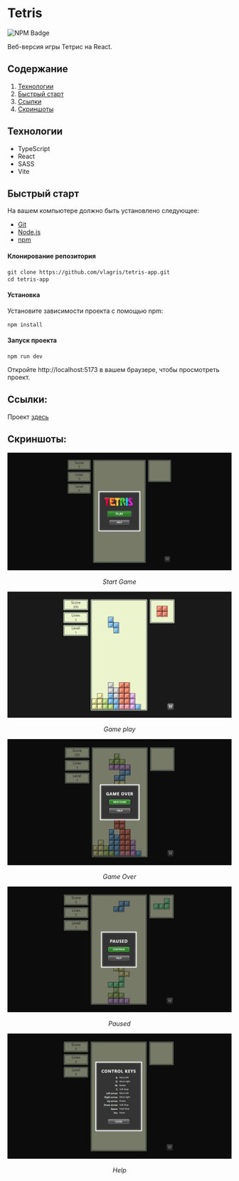 # Tetris

<p>
    <img alt="NPM Badge" src="https://img.shields.io/badge/v10.2.3-green?label=npm&color=blue">
</p>

Веб-версия игры Тетрис на React.



## Содержание

1. [Технологии](#технологии)
3. [Быстрый старт](#быстрый-старт)
3. [Ссылки](#ссылки)
4. [Скриншоты](#скриншоты)




## Технологии
- TypeScript
- React
- SASS
- Vite



## Быстрый старт

На вашем компьютере должно быть установлено следующее:
- [Git](https://git-scm.com/)
- [Node.js](https://nodejs.org/en)
- [npm](https://www.npmjs.com/)



#### Клонирование репозитория
```
git clone https://github.com/vlagris/tetris-app.git
cd tetris-app
```

#### Установка
Установите зависимости проекта с помощью npm:
```
npm install
```

#### Запуск проекта
```
npm run dev
```
Откройте http://localhost:5173 в вашем браузере, чтобы просмотреть проект.



## Ссылки:

Проект [здесь](https://vlagris.github.io/tetris-app/)



## Скриншоты:

<div align="center"> 
  <img alt="Start Game" src="https://github.com/vlagris/tetris/blob/main/screenshots/start-game.jpg">
  <p><i>Start Game</i></p>
  <img alt="Gameplay" src="https://github.com/vlagris/tetris/blob/main/screenshots/gameplay.jpg">
  <p><i>Game play</i></p>
  <img alt="Start Game" src="https://github.com/vlagris/tetris/blob/main/screenshots/game-over.jpg">
  <p><i>Game Over</i></p>
  <img alt="Start Game" src="https://github.com/vlagris/tetris/blob/main/screenshots/paused.jpg">
  <p><i>Paused</i></p>
  <img alt="Start Game" src="https://github.com/vlagris/tetris/blob/main/screenshots/help.jpg">
  <p><i>Help</i></p>
</div>



